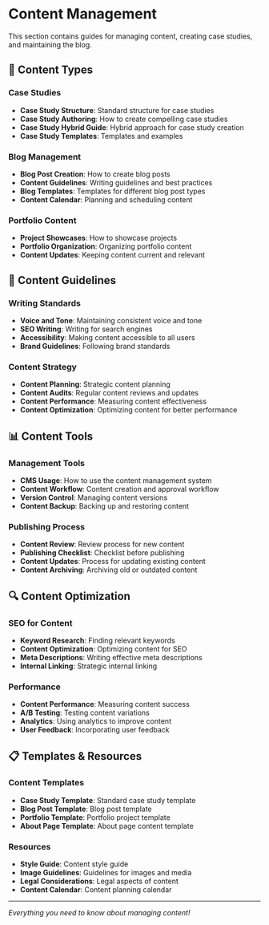 # Content Management

This section contains guides for managing content, creating case studies, and maintaining the blog.

## 📝 Content Types

### Case Studies
- **Case Study Structure**: Standard structure for case studies
- **Case Study Authoring**: How to create compelling case studies
- **Case Study Hybrid Guide**: Hybrid approach for case study creation
- **Case Study Templates**: Templates and examples

### Blog Management
- **Blog Post Creation**: How to create blog posts
- **Content Guidelines**: Writing guidelines and best practices
- **Blog Templates**: Templates for different blog post types
- **Content Calendar**: Planning and scheduling content

### Portfolio Content
- **Project Showcases**: How to showcase projects
- **Portfolio Organization**: Organizing portfolio content
- **Content Updates**: Keeping content current and relevant

## 🎯 Content Guidelines

### Writing Standards
- **Voice and Tone**: Maintaining consistent voice and tone
- **SEO Writing**: Writing for search engines
- **Accessibility**: Making content accessible to all users
- **Brand Guidelines**: Following brand standards

### Content Strategy
- **Content Planning**: Strategic content planning
- **Content Audits**: Regular content reviews and updates
- **Content Performance**: Measuring content effectiveness
- **Content Optimization**: Optimizing content for better performance

## 📊 Content Tools

### Management Tools
- **CMS Usage**: How to use the content management system
- **Content Workflow**: Content creation and approval workflow
- **Version Control**: Managing content versions
- **Content Backup**: Backing up and restoring content

### Publishing Process
- **Content Review**: Review process for new content
- **Publishing Checklist**: Checklist before publishing
- **Content Updates**: Process for updating existing content
- **Content Archiving**: Archiving old or outdated content

## 🔍 Content Optimization

### SEO for Content
- **Keyword Research**: Finding relevant keywords
- **Content Optimization**: Optimizing content for SEO
- **Meta Descriptions**: Writing effective meta descriptions
- **Internal Linking**: Strategic internal linking

### Performance
- **Content Performance**: Measuring content success
- **A/B Testing**: Testing content variations
- **Analytics**: Using analytics to improve content
- **User Feedback**: Incorporating user feedback

## 📋 Templates & Resources

### Content Templates
- **Case Study Template**: Standard case study template
- **Blog Post Template**: Blog post template
- **Portfolio Template**: Portfolio project template
- **About Page Template**: About page content template

### Resources
- **Style Guide**: Content style guide
- **Image Guidelines**: Guidelines for images and media
- **Legal Considerations**: Legal aspects of content
- **Content Calendar**: Content planning calendar

---

*Everything you need to know about managing content!*

